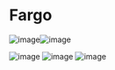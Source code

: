 # Fargo
![image](https://media.discordapp.net/attachments/913487617922838569/1368621469495459880/Home_2_.png?ex=6818e392&is=68179212&hm=d3a2cbcc160a0316586972dae9dccc121059958ebfc21f4932d8a2321eeeb174&=&format=webp&quality=lossless&width=234&height=960)![image](https://cdn.discordapp.com/attachments/913487617922838569/1368625935158345818/Home_1.png?ex=6818e7ba&is=6817963a&hm=5c33c6bb9b8ac465ab0b6d491ddaeaa03915056be7dd36d68dc85ddea26cbb3a&)

![image](https://cdn.discordapp.com/attachments/913487617922838569/1368623090485035028/Login_Page.png?ex=6818e514&is=68179394&hm=53ffdd796c8d46fa5990551090fd7a1e5afee2ef18c30083570f8ccaad16a75a&)
![image](https://cdn.discordapp.com/attachments/913487617922838569/1368623090086711336/blog_Page.png?ex=6818e514&is=68179394&hm=9e85fd0929245db405577d8e5dcc853d93657eac67d78615973942d13ad54742&)
![image](https://media.discordapp.net/attachments/913487617922838569/1368623091617501194/Services_Page.png?ex=6818e514&is=68179394&hm=74fd7b0a752a5cf03034a936b195ba06b8ce3209679edb5e58075b882389543d&=&format=webp&quality=lossless&width=208&height=830)
